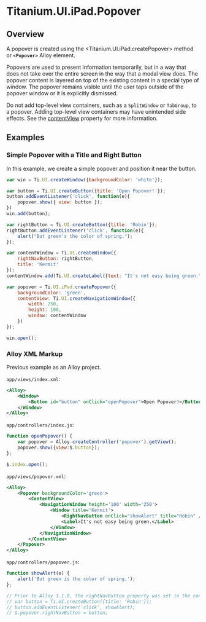# Titanium.UI.iPad.Popover

<TypeHeader/>

## Overview

A popover is created using the <Titanium.UI.iPad.createPopover> method or **`<Popover>`** Alloy element.

Popovers are used to present information temporarily, but in a way that does not take over
the entire screen in the way that a modal view does. The popover content is layered on top of
the existing content in a special type of window. The popover remains visible until the user
taps outside of the popover window or it is explicitly dismissed.

Do not add top-level view containers, such as a `SplitWindow` or `TabGroup`, to a popover.
Adding top-level view containers may have unintended side effects. See the [contentView](Titanium.UI.iPad.Popover.contentView)
property for more information.

## Examples

### Simple Popover with a Title and Right Button

In this example, we create a simple popover and position it near the button.

``` js
var win = Ti.UI.createWindow({backgroundColor: 'white'});

var button = Ti.UI.createButton({title: 'Open Popover!'});
button.addEventListener('click', function(e){
    popover.show({ view: button });
})
win.add(button);

var rightButton = Ti.UI.createButton({title: 'Robin'});
rightButton.addEventListener('click', function(e){
    alert("But green's the color of spring.");
});

var contentWindow = Ti.UI.createWindow({
    rightNavButton: rightButton,
    title: 'Kermit'
});
contentWindow.add(Ti.UI.createLabel({text: "It's not easy being green."}));

var popover = Ti.UI.iPad.createPopover({
    backgroundColor: 'green',
    contentView: Ti.UI.createNavigationWindow({
        width: 250,
        height: 100,
        window: contentWindow
    })
});

win.open();
```

### Alloy XML Markup

Previous example as an Alloy project.

`app/views/index.xml`:
``` xml
<Alloy>
    <Window>
        <Button id="button" onClick="openPopover">Open Popover!</Button>
    </Window>
</Alloy>
```

`app/controllers/index.js`:
``` js
function openPopover() {
    var popover = Alloy.createController('popover').getView();
    popover.show({view:$.button});
};

$.index.open();
```

`app/views/popover.xml`:
``` xml
<Alloy>
    <Popover backgroundColor='green'>
        <ContentView>
            <NavigationWindow height='100' width='250'>
                <Window title='Kermit'>
                    <RightNavButton onClick="showAlert" title="Robin" />
                    <Label>It's not easy being green.</Label>
                </Window>
            </NavigationWindow>
        </ContentView>
    </Popover>
</Alloy>
```

`app/controllers/popover.js`:
``` js
function showAlert(e) {
    alert('But green is the color of spring.');
};

// Prior to Alloy 1.1.0, the rightNavButton property was set in the controller.
// var button = Ti.UI.createButton({title: 'Robin'});
// button.addEventListener('click', showAlert);
// $.popover.rightNavButton = button;
```

<ApiDocs/>
